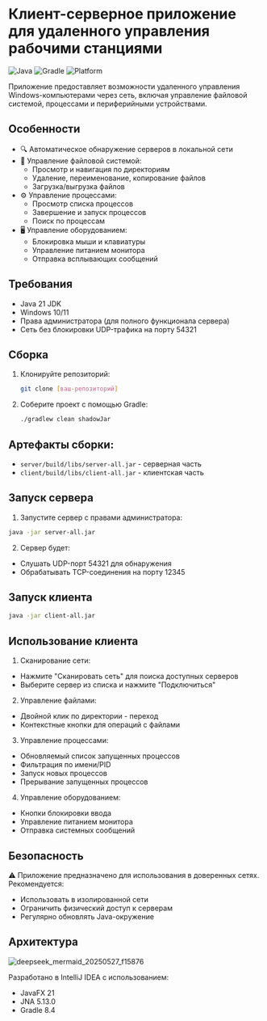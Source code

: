 # Клиент-серверное приложение для удаленного управления рабочими станциями

![Java](https://img.shields.io/badge/Java-21-blue)
![Gradle](https://img.shields.io/badge/Gradle-8.4-green)
![Platform](https://img.shields.io/badge/Platform-Windows-lightgrey)

Приложение предоставляет возможности удаленного управления Windows-компьютерами через сеть, включая управление файловой системой, процессами и периферийными устройствами.

## Особенности

- 🔍 Автоматическое обнаружение серверов в локальной сети
- 📁 Управление файловой системой:
  - Просмотр и навигация по директориям
  - Удаление, переименование, копирование файлов
  - Загрузка/выгрузка файлов
- ⚙️ Управление процессами:
  - Просмотр списка процессов
  - Завершение и запуск процессов
  - Поиск по процессам
- 🖥️ Управление оборудованием:
  - Блокировка мыши и клавиатуры
  - Управление питанием монитора
  - Отправка всплывающих сообщений

## Требования

- Java 21 JDK
- Windows 10/11
- Права администратора (для полного функционала сервера)
- Сеть без блокировки UDP-трафика на порту 54321

## Сборка

1. Клонируйте репозиторий:
   ```bash
   git clone [ваш-репозиторий]
2. Соберите проект с помощью Gradle:
   ```bash
   ./gradlew clean shadowJar

## Артефакты сборки:
- ```server/build/libs/server-all.jar``` - серверная часть
- ```client/build/libs/client-all.jar``` - клиентская часть

## Запуск сервера
1. Запустите сервер с правами администратора:
  ```bash
  java -jar server-all.jar
  ```

2. Сервер будет:
  - Слушать UDP-порт 54321 для обнаружения
  - Обрабатывать TCP-соединения на порту 12345

## Запуск клиента
```bash
java -jar client-all.jar
```

## Использование клиента
1. Сканирование сети:
  - Нажмите "Сканировать сеть" для поиска доступных серверов
  - Выберите сервер из списка и нажмите "Подключиться"
2. Управление файлами:
  - Двойной клик по директории - переход
  - Контекстные кнопки для операций с файлами
3. Управление процессами:
  - Обновляемый список запущенных процессов
  - Фильтрация по имени/PID
  - Запуск новых процессов
  - Прерывание запущенных процессов
4. Управление оборудованием:
  - Кнопки блокировки ввода
  - Управление питанием монитора
  - Отправка системных сообщений

## Безопасность
⚠️ Приложение предназначено для использования в доверенных сетях.
Рекомендуется:
 - Использовать в изолированной сети
 - Ограничить физический доступ к серверам
 - Регулярно обновлять Java-окружение

## Архитектура
![deepseek_mermaid_20250527_f15876](https://github.com/user-attachments/assets/d987156c-85f8-4cdf-9a6e-29b3cecbec56)

Разработано в IntelliJ IDEA с использованием:
 - JavaFX 21
 - JNA 5.13.0
 - Gradle 8.4
